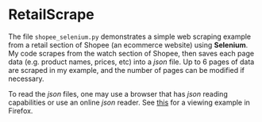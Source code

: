 # RetailScrape

The file `shopee_selenium.py` demonstrates a simple web scraping example from a retail section of Shopee (an ecommerce website) using **Selenium**. My code scrapes from the watch section of Shopee, then saves each page data (e.g. product names, prices, etc) into a *json* file. Up to 6 pages of data are scraped in my example, and the number of pages can be modified if necessary.

To read the *json* files, one may use a browser that has *json* reading capabilities or use an online *json* reader. See [this](https://github.com/QuantStats/RetailScrape/blob/master/images/page0_view.PNG) for a viewing example in Firefox.
